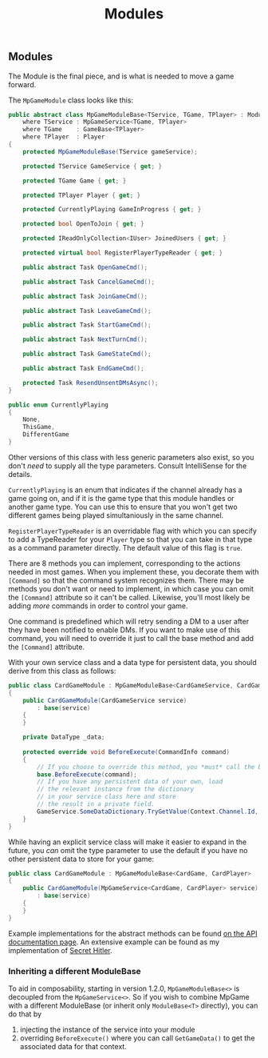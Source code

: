 ﻿---
uid: Addons.MpGame.Modules
title: Modules
---
## Modules

The Module is the final piece, and is what is needed to move a game forward.

The `MpGameModule` class looks like this:
```cs
public abstract class MpGameModuleBase<TService, TGame, TPlayer> : ModuleBase<SocketCommandContext>
    where TService : MpGameService<TGame, TPlayer>
    where TGame    : GameBase<TPlayer>
    where TPlayer  : Player
{
    protected MpGameModuleBase(TService gameService);

    protected TService GameService { get; }

    protected TGame Game { get; }

    protected TPlayer Player { get; }

    protected CurrentlyPlaying GameInProgress { get; }

    protected bool OpenToJoin { get; }

    protected IReadOnlyCollection<IUser> JoinedUsers { get; }

    protected virtual bool RegisterPlayerTypeReader { get; }

    public abstract Task OpenGameCmd();

    public abstract Task CancelGameCmd();

    public abstract Task JoinGameCmd();

    public abstract Task LeaveGameCmd();

    public abstract Task StartGameCmd();

    public abstract Task NextTurnCmd();

    public abstract Task GameStateCmd();

    public abstract Task EndGameCmd();

    protected Task ResendUnsentDMsAsync();
}

public enum CurrentlyPlaying
{
    None,
    ThisGame,
    DifferentGame
}
```

Other versions of this class with less generic parameters also exist,
so you don't *need* to supply all the type parameters. Consult
IntelliSense for the details.

`CurrentlyPlaying` is an enum that indicates if the channel already
has a game going on, and if it is the game type that this module handles
or another game type. You can use this to ensure that you won't get
two different games being played simultaniously in the same channel.

`RegisterPlayerTypeReader` is an overridable flag with which you can specify
to add a TypeReader for your `Player` type so that you can take in that type
as a command parameter directly. The default value of this flag is `true`.

There are 8 methods you can implement, corresponding to the
actions needed in most games. When you implement these, you decorate them with `[Command]`
so that the command system recognizes them. There may be methods you don't want or need to
implement, in which case you can omit the `[Command]` attribute so it can't be called.
Likewise, you'll most likely be adding *more* commands in order to control your game.

One command is predefined which will retry sending a DM
to a user after they have been notified to enable DMs.
If you want to make use of this command, you will need to override
it just to call the base method and add the `[Command]` attribute.

With your own service class and a data type for persistent data, you should derive
from this class as follows:
```cs
public class CardGameModule : MpGameModuleBase<CardGameService, CardGame, CardPlayer>
{
    public CardGameModule(CardGameService service)
        : base(service)
    {
    }

    private DataType _data;
    
    protected override void BeforeExecute(CommandInfo command)
    {
        // If you choose to override this method, you *must* call the base version first.
        base.BeforeExecute(command);
        // If you have any persistent data of your own, load
        // the relevant instance from the dictionary
        // in your service class here and store
        // the result in a private field.
        GameService.SomeDataDictionary.TryGetValue(Context.Channel.Id, out _data);
    }
}
```

While having an explicit service class will make it easier to expand in the future,
you *can* omit the type parameter to use the default if you have no other persistent
data to store for your game:
```cs
public class CardGameModule : MpGameModuleBase<CardGame, CardPlayer>
{
    public CardGameModule(MpGameService<CardGame, CardPlayer> service)
        : base(service)
    {
    }
}
```

Example implementations for the abstract methods can be found
[on the API documentation page](xref:Discord.Addons.MpGame.MpGameModuleBase`3).
An extensive example can be found as my implementation of
[Secret Hitler](https://github.com/Joe4evr/MechHisui/tree/master/src/MechHisui.SecretHitler).

### Inheriting a different ModuleBase
To aid in composability, starting in version 1.2.0, `MpGameModuleBase<>`
is decoupled from the `MpGameService<>`. So if you wish to combine MpGame
with a different ModuleBase (or inherit only `ModuleBase<T>` directly),
you can do that by
1. injecting the instance of the service into your module
2. overriding `BeforeExecute()` where you can call `GetGameData()`
to get the associated data for that context.
